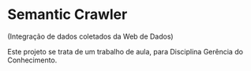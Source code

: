 
# Semantic Crawler
(Integração de dados coletados da Web de Dados)

Este projeto se trata de um trabalho de aula, para Disciplina Gerência do Conhecimento.
